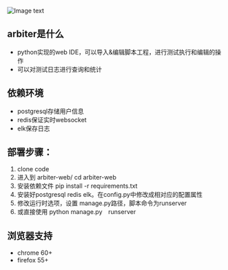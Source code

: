 ![Image text](https://github.com/shimine/cua-arbiter/blob/master/doc/import.gif)
## arbiter是什么
- python实现的web IDE，可以导入&编辑脚本工程，进行测试执行和编辑的操作
- 可以对测试日志进行查询和统计

## 依赖环境
- postgresql存储用户信息
- redis保证实时websocket
- elk保存日志

## 部署步骤：
1. clone code
2. 进入到 arbiter-web/ cd arbiter-web
3. 安装依赖文件 pip install -r requirements.txt
4. 安装好postgresql redis elk。在config.py中修改成相对应的配置属性
5. 修改运行时选项，设置 manage.py路径，脚本命令为runserver
6. 或直接使用 python manage.py　runserver

## 浏览器支持
- chrome 60+
- firefox 55+